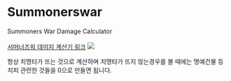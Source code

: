 # Summonerswar

<div>Summoners War Damage Calculator</div>
<br/>
<a href="https://veev23.github.io/2018-swar/DamageCalc">서머너즈워 데미지 계산기 링크</a>
<img src="https://veev23.github.io/2018-swar/1.png">
<p>항상 치명타가 뜨는 것으로 계산하며 치명타가 뜨지 않는경우를 볼 때에는 명예건물 등 치피 관련한 것들을 0으로 만들면 됩니다.</p>
